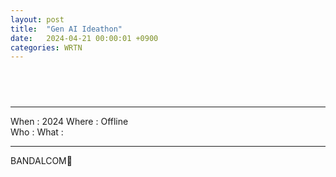 ```yaml
---
layout: post
title:  "Gen AI Ideathon"
date:   2024-04-21 00:00:01 +0900
categories: WRTN
---
```


##  &nbsp;  

<!--
&nbsp; - space letter
img path = ~/bandalcom.github.io/posts_img/GitHub_Blog_Install/
img scale
small - width="40%" height="30%"
large - width="60%" height="40%"
-->
---  
  
When : 2024
Where : Offline  
Who : 
What : 

---

BANDALCOM🐻